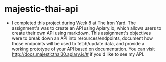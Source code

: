 # majestic-thai-api
* I completed this project during Week 8 at The Iron Yard. The assignment's was to create an API using Apiary.io, which allows users to create their own API using markdown. This assignment's objectives were to break down an API into resources/endpoints, document how those endpoints will be used to fetch/update data, and provide a working prototype of your API based on documentation. You can visit  http://docs.majesticthai30.apiary.io/# if you'd like to see my API. 
